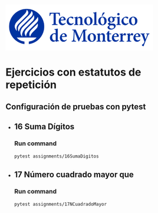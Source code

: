 ![Tec de Monterrey](images/logotecmty.png)
# Ejercicios con estatutos de repetición

## Configuración de pruebas con **pytest**


- ## 16 Suma Dígitos
    ### Run command
    ```
    pytest assignments/16SumaDigitos
    ```

- ## 17 Número cuadrado mayor que 
    ### Run command
    ```
    pytest assignments/17NCuadradoMayor
    ```
